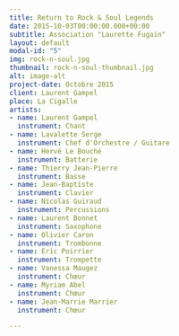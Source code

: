```yaml
---
title: Return to Rock & Soul Legends
date: 2015-10-03T00:00:00.000+00:00
subtitle: Association "Laurette Fugain"
layout: default
modal-id: "5"
img: rock-n-soul.jpg
thumbnail: rock-n-soul-thumbnail.jpg
alt: image-alt
project-date: Octobre 2015
client: Laurent Gampel
place: La Cigalle
artists:
- name: Laurent Gampel
  instrument: Chant
- name: Lavalette Serge
  instrument: Chef d'Orchestre / Guitare
- name: Hervé Le Bouché
  instrument: Batterie
- name: Thierry Jean-Pierre
  instrument: Basse
- name: Jean-Baptiste
  instrument: Clavier
- name: Nicolas Guiraud
  instrument: Percussions
- name: Laurent Bonnet
  instrument: Saxophone
- name: Olivier Caron
  instrument: Trombonne
- name: Éric Poirrier
  instrument: Trompette
- name: Vanessa Maugez
  instrument: Chœur
- name: Myriam Abel
  instrument: Chœur
- name: Jean-Marrie Marrier
  instrument: Chœur

---
```


